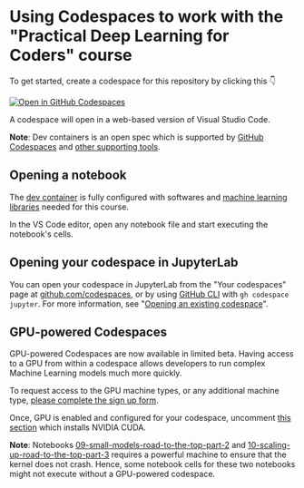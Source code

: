 # Using Codespaces to work with the "Practical Deep Learning for Coders" course


To get started, create a codespace for this repository by clicking this 👇 

[![Open in GitHub Codespaces](https://github.com/codespaces/badge.svg)](https://github.com/codespaces/new?hide_repo_select=true&ref=master&repo=485606685)

A codespace will open in a web-based version of Visual Studio Code.

**Note**: Dev containers is an open spec which is supported by [GitHub Codespaces](https://github.com/codespaces) and [other supporting tools](https://containers.dev/supporting).

## Opening a notebook

The [dev container](.devcontainer/devcontainer.json) is fully configured with softwares and [machine learning libraries](.devcontainer/requirements.txt) needed for this course.

In the VS Code editor, open any notebook file and start executing the notebook's cells.

## Opening your codespace in JupyterLab

You can open your codespace in JupyterLab from the "Your codespaces" page at [github.com/codespaces](https://github.com/codespaces), or by using [GitHub CLI](https://docs.github.com/en/codespaces/developing-in-codespaces/opening-an-existing-codespace?tool=cli#opening-an-existing-codespace) with `gh codespace jupyter`. For more information, see "[Opening an existing codespace](https://docs.github.com/en/codespaces/developing-in-codespaces/opening-an-existing-codespace)".

## GPU-powered Codespaces

GPU-powered Codespaces are now available in limited beta. Having access to a GPU from within a codespace allows developers to run complex Machine Learning models much more quickly. 

To request access to the GPU machine types, or any additional machine type, [please complete the sign up form](https://github.surveymonkey.com/r/Y75GX9T).

Once, GPU is enabled and configured for your codespace, uncomment [this section](.devcontainer/devcontainer.json#L9-L13) which installs NVIDIA CUDA.

**Note**: Notebooks [09-small-models-road-to-the-top-part-2](09-small-models-road-to-the-top-part-2.ipynb) and [10-scaling-up-road-to-the-top-part-3](10-scaling-up-road-to-the-top-part-3.ipynb) requires a powerful machine to ensure that the kernel does not crash. Hence, some notebook cells for these two notebooks might not execute without a GPU-powered codespace.

